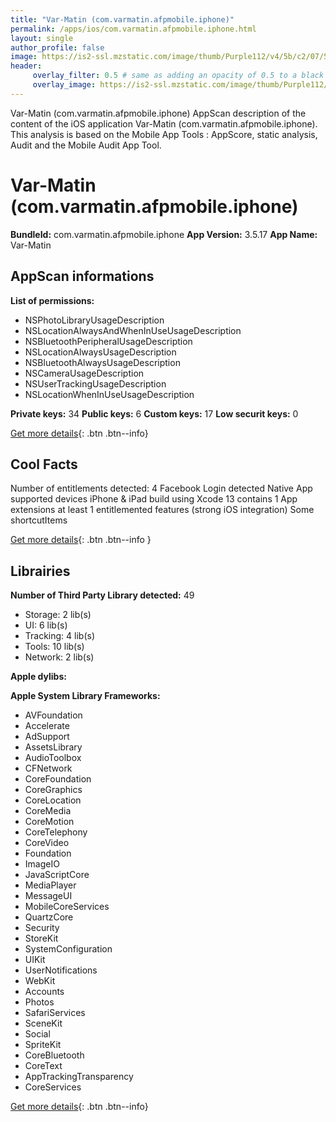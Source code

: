 ```yaml
---
title: "Var-Matin (com.varmatin.afpmobile.iphone)"
permalink: /apps/ios/com.varmatin.afpmobile.iphone.html
layout: single
author_profile: false
image: https://is2-ssl.mzstatic.com/image/thumb/Purple112/v4/5b/c2/07/5bc2079b-5e05-17f4-da6f-f12222a77b87/VM-AppIcon-1x_U007emarketing-0-6-0-85-220.png/512x512bb.jpg
header: 
     overlay_filter: 0.5 # same as adding an opacity of 0.5 to a black background
     overlay_image: https://is2-ssl.mzstatic.com/image/thumb/Purple112/v4/5b/c2/07/5bc2079b-5e05-17f4-da6f-f12222a77b87/VM-AppIcon-1x_U007emarketing-0-6-0-85-220.png/512x512bb.jpg
---
```

Var-Matin (com.varmatin.afpmobile.iphone) AppScan description of the content of the iOS application Var-Matin (com.varmatin.afpmobile.iphone). This analysis is based on the Mobile App Tools : AppScore, static analysis, Audit and the Mobile Audit App Tool.

# Var-Matin (com.varmatin.afpmobile.iphone)

**BundleId:** com.varmatin.afpmobile.iphone
**App Version:** 3.5.17
**App Name:** Var-Matin


## AppScan informations 

**List of permissions:** 
- NSPhotoLibraryUsageDescription
- NSLocationAlwaysAndWhenInUseUsageDescription
- NSBluetoothPeripheralUsageDescription
- NSLocationAlwaysUsageDescription
- NSBluetoothAlwaysUsageDescription
- NSCameraUsageDescription
- NSUserTrackingUsageDescription
- NSLocationWhenInUseUsageDescription
  
  
**Private keys:** 34
**Public keys:** 6
**Custom keys:** 17
**Low securit keys:** 0
  
[Get more details](/pricing.html){: .btn .btn--info}

## Cool Facts

Number of entitlements detected: 4
Facebook Login detected
Native App
supported devices iPhone & iPad
build using Xcode 13
contains 1 App extensions
at least 1 entitlemented features (strong iOS integration)
Some shortcutItems 
  
[Get more details](/pricing.html){: .btn .btn--info }

## Librairies 
**Number of Third Party Library detected:** 49
- Storage: 2 lib(s)
- UI: 6 lib(s)
- Tracking: 4 lib(s)
- Tools: 10 lib(s)
- Network: 2 lib(s)


**Apple dylibs:**


**Apple System Library Frameworks:**
- AVFoundation
- Accelerate
- AdSupport
- AssetsLibrary
- AudioToolbox
- CFNetwork
- CoreFoundation
- CoreGraphics
- CoreLocation
- CoreMedia
- CoreMotion
- CoreTelephony
- CoreVideo
- Foundation
- ImageIO
- JavaScriptCore
- MediaPlayer
- MessageUI
- MobileCoreServices
- QuartzCore
- Security
- StoreKit
- SystemConfiguration
- UIKit
- UserNotifications
- WebKit
- Accounts
- Photos
- SafariServices
- SceneKit
- Social
- SpriteKit
- CoreBluetooth
- CoreText
- AppTrackingTransparency
- CoreServices


  
[Get more details](/pricing.html){: .btn .btn--info}

